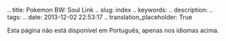 .. title: Pokemon BW: Soul Link
.. slug: index
.. keywords: 
.. description: 
.. tags: 
.. date: 2013-12-02 22:53:17
.. translation_placeholder: True

Esta página não está disponível em Português, apenas nos idiomas acima.
